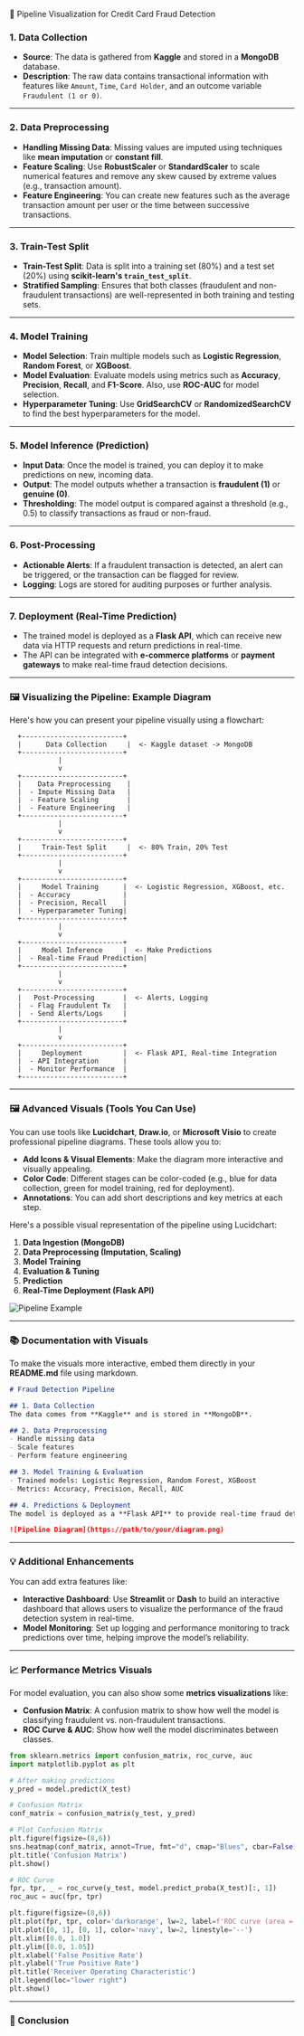  🎨 Pipeline Visualization for Credit Card Fraud Detection

### 1. **Data Collection**
   - **Source**: The data is gathered from **Kaggle** and stored in a **MongoDB** database.
   - **Description**: The raw data contains transactional information with features like `Amount`, `Time`, `Card Holder`, and an outcome variable `Fraudulent (1 or 0)`.

---

### 2. **Data Preprocessing**
   - **Handling Missing Data**: Missing values are imputed using techniques like **mean imputation** or **constant fill**.
   - **Feature Scaling**: Use **RobustScaler** or **StandardScaler** to scale numerical features and remove any skew caused by extreme values (e.g., transaction amount).
   - **Feature Engineering**: You can create new features such as the average transaction amount per user or the time between successive transactions.

---

### 3. **Train-Test Split**
   - **Train-Test Split**: Data is split into a training set (80%) and a test set (20%) using **scikit-learn's `train_test_split`**.
   - **Stratified Sampling**: Ensures that both classes (fraudulent and non-fraudulent transactions) are well-represented in both training and testing sets.

---

### 4. **Model Training**
   - **Model Selection**: Train multiple models such as **Logistic Regression**, **Random Forest**, or **XGBoost**.
   - **Model Evaluation**: Evaluate models using metrics such as **Accuracy**, **Precision**, **Recall**, and **F1-Score**. Also, use **ROC-AUC** for model selection.
   - **Hyperparameter Tuning**: Use **GridSearchCV** or **RandomizedSearchCV** to find the best hyperparameters for the model.

---

### 5. **Model Inference (Prediction)**
   - **Input Data**: Once the model is trained, you can deploy it to make predictions on new, incoming data.
   - **Output**: The model outputs whether a transaction is **fraudulent (1)** or **genuine (0)**.
   - **Thresholding**: The model output is compared against a threshold (e.g., 0.5) to classify transactions as fraud or non-fraud.

---

### 6. **Post-Processing**
   - **Actionable Alerts**: If a fraudulent transaction is detected, an alert can be triggered, or the transaction can be flagged for review.
   - **Logging**: Logs are stored for auditing purposes or further analysis.

---

### 7. **Deployment (Real-Time Prediction)**
   - The trained model is deployed as a **Flask API**, which can receive new data via HTTP requests and return predictions in real-time.
   - The API can be integrated with **e-commerce platforms** or **payment gateways** to make real-time fraud detection decisions.

---

### 🖼️ Visualizing the Pipeline: Example Diagram

Here's how you can present your pipeline visually using a flowchart:

```plaintext
  +-------------------------+
  |      Data Collection     |  <- Kaggle dataset -> MongoDB
  +-------------------------+
            |
            v
  +-------------------------+
  |    Data Preprocessing    |  
  |  - Impute Missing Data   |
  |  - Feature Scaling       |
  |  - Feature Engineering   |
  +-------------------------+
            |
            v
  +-------------------------+
  |     Train-Test Split     |  <- 80% Train, 20% Test
  +-------------------------+
            |
            v
  +-------------------------+
  |     Model Training      |  <- Logistic Regression, XGBoost, etc.
  |  - Accuracy             |
  |  - Precision, Recall    |
  |  - Hyperparameter Tuning|
  +-------------------------+
            |
            v
  +-------------------------+
  |     Model Inference     |  <- Make Predictions
  |  - Real-time Fraud Prediction|
  +-------------------------+
            |
            v
  +-------------------------+
  |   Post-Processing       |  <- Alerts, Logging
  |  - Flag Fraudulent Tx   |
  |  - Send Alerts/Logs     |
  +-------------------------+
            |
            v
  +-------------------------+
  |     Deployment          |  <- Flask API, Real-time Integration
  |  - API Integration      |
  |  - Monitor Performance  |
  +-------------------------+
```

---

### 🖼️ Advanced Visuals (Tools You Can Use)

You can use tools like **Lucidchart**, **Draw.io**, or **Microsoft Visio** to create professional pipeline diagrams. These tools allow you to:

- **Add Icons & Visual Elements**: Make the diagram more interactive and visually appealing.
- **Color Code**: Different stages can be color-coded (e.g., blue for data collection, green for model training, red for deployment).
- **Annotations**: You can add short descriptions and key metrics at each step.

Here's a possible visual representation of the pipeline using Lucidchart:

1. **Data Ingestion (MongoDB)**
2. **Data Preprocessing (Imputation, Scaling)**
3. **Model Training**
4. **Evaluation & Tuning**
5. **Prediction**
6. **Real-Time Deployment (Flask API)**

![Pipeline Example](![240520150-361e6cee-1232-4aa2-9db2-e1b6b3ff9be9](https://github.com/user-attachments/assets/7d747379-2eac-468b-a583-0dc1d1ed7e62)
)

---

### 📚 Documentation with Visuals

To make the visuals more interactive, embed them directly in your **README.md** file using markdown.

```markdown
# Fraud Detection Pipeline

## 1. Data Collection
The data comes from **Kaggle** and is stored in **MongoDB**.

## 2. Data Preprocessing
- Handle missing data
- Scale features
- Perform feature engineering

## 3. Model Training & Evaluation
- Trained models: Logistic Regression, Random Forest, XGBoost
- Metrics: Accuracy, Precision, Recall, AUC

## 4. Predictions & Deployment
The model is deployed as a **Flask API** to provide real-time fraud detection.

![Pipeline Diagram](https://path/to/your/diagram.png)
```

---

### 💡 Additional Enhancements

You can add extra features like:

- **Interactive Dashboard**: Use **Streamlit** or **Dash** to build an interactive dashboard that allows users to visualize the performance of the fraud detection system in real-time.
- **Model Monitoring**: Set up logging and performance monitoring to track predictions over time, helping improve the model’s reliability.

---

### 📈 Performance Metrics Visuals

For model evaluation, you can also show some **metrics visualizations** like:

- **Confusion Matrix**: A confusion matrix to show how well the model is classifying fraudulent vs. non-fraudulent transactions.
- **ROC Curve & AUC**: Show how well the model discriminates between classes.

```python
from sklearn.metrics import confusion_matrix, roc_curve, auc
import matplotlib.pyplot as plt

# After making predictions
y_pred = model.predict(X_test)

# Confusion Matrix
conf_matrix = confusion_matrix(y_test, y_pred)

# Plot Confusion Matrix
plt.figure(figsize=(8,6))
sns.heatmap(conf_matrix, annot=True, fmt="d", cmap="Blues", cbar=False)
plt.title('Confusion Matrix')
plt.show()

# ROC Curve
fpr, tpr, _ = roc_curve(y_test, model.predict_proba(X_test)[:, 1])
roc_auc = auc(fpr, tpr)

plt.figure(figsize=(8,6))
plt.plot(fpr, tpr, color='darkorange', lw=2, label=f'ROC curve (area = {roc_auc:.2f})')
plt.plot([0, 1], [0, 1], color='navy', lw=2, linestyle='--')
plt.xlim([0.0, 1.0])
plt.ylim([0.0, 1.05])
plt.xlabel('False Positive Rate')
plt.ylabel('True Positive Rate')
plt.title('Receiver Operating Characteristic')
plt.legend(loc="lower right")
plt.show()
```

---

### 🎯 Conclusion
